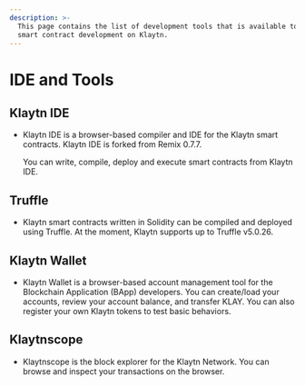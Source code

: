 ```yaml
---
description: >-
  This page contains the list of development tools that is available to help
  smart contract development on Klaytn.
---
```


# IDE and Tools

## Klaytn IDE

* Klaytn IDE is a browser-based compiler and IDE for the Klaytn smart contracts. Klaytn IDE is forked from Remix 0.7.7.

  You can write, compile, deploy and execute smart contracts from Klaytn IDE. 

## Truffle

* Klaytn smart contracts written in Solidity can be compiled and deployed using Truffle. At the moment, Klaytn supports up to Truffle v5.0.26.

## Klaytn Wallet

* Klaytn Wallet is a browser-based account management tool for the Blockchain Application \(BApp\) developers. You can create/load your accounts, review your account balance, and transfer KLAY. You can also register your own Klaytn tokens to test basic behaviors.

## Klaytnscope

* Klaytnscope is the block explorer for the Klaytn Network. You can browse and inspect your transactions on the browser.

